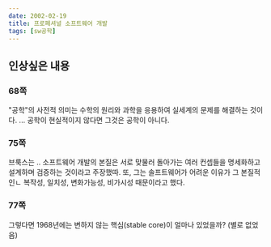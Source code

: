 ```yaml
---
date: 2002-02-19
title: 프로페셔널 소프트웨어 개발
tags: [sw공학]
---
```


## 인상싶은 내용
### 68쪽
"공학"의 사전적 의미는 수학의 원리와 과학을 응용하여 실세계의 문제를 해결하는 것이다.
...
공학이 현실적이지 않다면 그것은 공학이 아니다.

### 75쪽
브룩스는 .. 소프트웨어 개발의 본질은 서로 맞물러 돌아가는 여러 컨셉들을 명세화하고 설계하며 검증하는 것이라고 주장했따. 또, 그는 솔프트웨어가 어려운 이유가 그 본질적인ㄴ 복작성, 일치성, 변화가능성, 비가시성 때문이라고 했다.

### 77쪽
그렇다면 1968년에는 변하지 않는 핵심(stable core)이 얼마나 있었을까? (별로 없었음)
